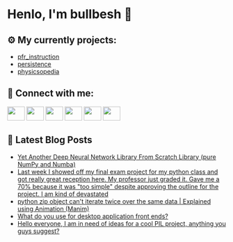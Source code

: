 # Henlo, I'm bullbesh 👋

## ⚙️ My currently projects:
- [pfr_instruction](https://github.com/bullbesh/pfr_instruction)
- [persistence](https://github.com/bullbesh/persistence)
- [physicsopedia](https://github.com/bullbesh/physicsopedia)

## 🔎 Connect with me:
[<img height="32" width="40" src="https://cdn.jsdelivr.net/npm/simple-icons@v5/icons/telegram.svg" />](https://t.me/bullbesh)
[<img height="32" width="40" src="https://cdn.jsdelivr.net/npm/simple-icons@v5/icons/vk.svg" />](https://vk.com/bullbesh)
[<img height="32" width="40" src="https://cdn.jsdelivr.net/npm/simple-icons@v5/icons/twitter.svg" />](https://twitter.com/bullbesh1)
[<img height="32" width="40" src="https://cdn.jsdelivr.net/npm/simple-icons@v5/icons/instagram.svg" />](https://www.instagram.com/bullbesh)
[<img height="32" width="40" src="https://cdn.jsdelivr.net/npm/simple-icons@v5/icons/reddit.svg" />](https://www.reddit.com/user/bullbesh)
[<img height="32" width="40" src="https://cdn.jsdelivr.net/npm/simple-icons@v5/icons/youtube.svg" />](https://www.youtube.com/channel/UCtfjRs6uzgq5mfm8S06WTcg)

## 📕 Latest Blog Posts
<!-- BLOG-POST-LIST:START -->
- [Yet Another Deep Neural Network Library From Scratch Library &lpar;pure NumPy and Numba&rpar;](https://www.reddit.com/r/Python/comments/rc03ny/yet_another_deep_neural_network_library_from/)
- [Last week I showed off my final exam project for my python class and got really great reception here. My professor just graded it. Gave me a 70% because it was &quot;too simple&quot; despite approving the outline for the project. I am kind of devastated](https://www.reddit.com/r/Python/comments/rbz310/last_week_i_showed_off_my_final_exam_project_for/)
- [python zip object can&#39;t iterate twice over the same data | Explained using Animation &lpar;Manim&rpar;](https://www.reddit.com/r/Python/comments/rbyg54/python_zip_object_cant_iterate_twice_over_the/)
- [What do you use for desktop application front ends?](https://www.reddit.com/r/Python/comments/rbyb3u/what_do_you_use_for_desktop_application_front_ends/)
- [Hello everyone, I am in need of ideas for a cool PIL project, anything you guys suggest?](https://www.reddit.com/r/Python/comments/rbx79r/hello_everyone_i_am_in_need_of_ideas_for_a_cool/)
<!-- BLOG-POST-LIST:END -->
